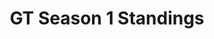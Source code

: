 ---
layout: seasons_fetch
slug: s1
title: GT Season 1 Standings
description: GT Season 1 Standings
permalink: '/:categories/:title'
category: gt
menu_title: Standings
menu_icon: /assets/site-img/gt.png
menu_hide: false
---